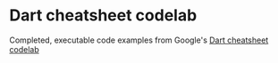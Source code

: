 # Dart cheatsheet codelab

Completed, executable code examples from Google's
[Dart cheatsheet codelab](https://dart.dev/codelabs/dart-cheatsheet)
